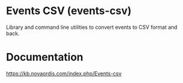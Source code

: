 # Events CSV (events-csv)

Library and command line utilities to convert events to CSV format and back.

# Documentation

https://kb.novaordis.com/index.php/Events-csv
